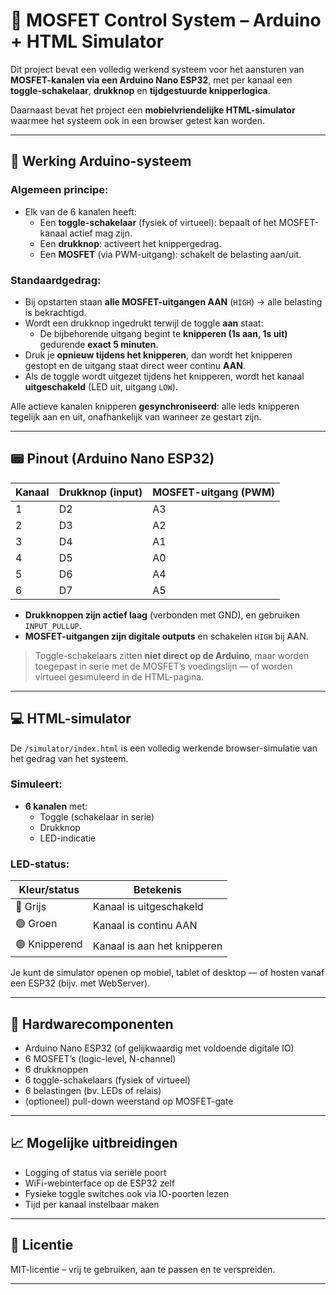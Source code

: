 # 🔌 MOSFET Control System – Arduino + HTML Simulator

Dit project bevat een volledig werkend systeem voor het aansturen van **MOSFET-kanalen via een Arduino Nano ESP32**, met per kanaal een **toggle-schakelaar**, **drukknop** en **tijdgestuurde knipperlogica**.

Daarnaast bevat het project een **mobielvriendelijke HTML-simulator** waarmee het systeem ook in een browser getest kan worden.

---

## 🧠 Werking Arduino-systeem

### Algemeen principe:
- Elk van de 6 kanalen heeft:
  - Een **toggle-schakelaar** (fysiek of virtueel): bepaalt of het MOSFET-kanaal actief mag zijn.
  - Een **drukknop**: activeert het knippergedrag.
  - Een **MOSFET** (via PWM-uitgang): schakelt de belasting aan/uit.

### Standaardgedrag:
- Bij opstarten staan **alle MOSFET-uitgangen AAN** (`HIGH`) → alle belasting is bekrachtigd.
- Wordt een drukknop ingedrukt terwijl de toggle **aan** staat:
  - De bijbehorende uitgang begint te **knipperen (1s aan, 1s uit)** gedurende **exact 5 minuten**.
- Druk je **opnieuw tijdens het knipperen**, dan wordt het knipperen gestopt en de uitgang staat direct weer continu **AAN**.
- Als de toggle wordt uitgezet tijdens het knipperen, wordt het kanaal **uitgeschakeld** (LED uit, uitgang `LOW`).

Alle actieve kanalen knipperen **gesynchroniseerd**: alle leds knipperen tegelijk aan en uit, onafhankelijk van wanneer ze gestart zijn.

---

## 📟 Pinout (Arduino Nano ESP32)

| Kanaal | Drukknop (input) | MOSFET-uitgang (PWM) |
|--------|------------------|-----------------------|
| 1      | D2               | A3                    |
| 2      | D3               | A2                    |
| 3      | D4               | A1                    |
| 4      | D5               | A0                    |
| 5      | D6               | A4                    |
| 6      | D7               | A5                    |

- **Drukknoppen zijn actief laag** (verbonden met GND), en gebruiken `INPUT_PULLUP`.
- **MOSFET-uitgangen zijn digitale outputs** en schakelen `HIGH` bij AAN.

> Toggle-schakelaars zitten **niet direct op de Arduino**, maar worden toegepast in serie met de MOSFET’s voedingslijn — of worden virtueel gesimuleerd in de HTML-pagina.

---

## 💻 HTML-simulator

De `/simulator/index.html` is een volledig werkende browser-simulatie van het gedrag van het systeem.

### Simuleert:
- **6 kanalen** met:
  - Toggle (schakelaar in serie)
  - Drukknop
  - LED-indicatie

### LED-status:
| Kleur/status   | Betekenis                      |
|----------------|-------------------------------|
| 🔘 Grijs        | Kanaal is uitgeschakeld       |
| 🟢 Groen        | Kanaal is continu AAN         |
| 🟢 Knipperend   | Kanaal is aan het knipperen   |

Je kunt de simulator openen op mobiel, tablet of desktop — of hosten vanaf een ESP32 (bijv. met WebServer).

---

## 🧪 Hardwarecomponenten

- Arduino Nano ESP32 (of gelijkwaardig met voldoende digitale IO)
- 6 MOSFET’s (logic-level, N-channel)
- 6 drukknoppen
- 6 toggle-schakelaars (fysiek of virtueel)
- 6 belastingen (bv. LEDs of relais)
- (optioneel) pull-down weerstand op MOSFET-gate

---

## 📈 Mogelijke uitbreidingen

- Logging of status via seriële poort
- WiFi-webinterface op de ESP32 zelf
- Fysieke toggle switches ook via IO-poorten lezen
- Tijd per kanaal instelbaar maken

---

## 📜 Licentie

MIT-licentie – vrij te gebruiken, aan te passen en te verspreiden.

---


